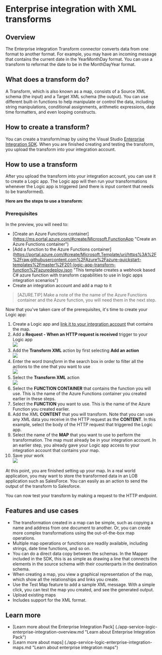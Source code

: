 <properties 
    pageTitle="Overview of Enterprise Integration Pack | Microsoft Azure App Service | Microsoft Azure" 
    description="Use the features of Enterprise Integration Pack to enable business process and integration scenarios using Microsoft Azure App service" 
    services="logic-apps" 
    documentationCenter=".net,nodejs,java"
    authors="msftman" 
    manager="erikre" 
    editor="cgronlun"/>

<tags 
    ms.service="logic-apps" 
    ms.workload="integration" 
    ms.tgt_pltfrm="na" 
    ms.devlang="na" 
    ms.topic="article" 
    ms.date="07/08/2016" 
    ms.author="deonhe"/>

# <a name="enterprise-integration-with-xml-transforms"></a>Enterprise integration with XML transforms

## <a name="overview"></a>Overview
The Enterprise integration Transform connector converts data from one format to another format. For example, you may have an incoming message that contains the current date in the YearMonthDay format. You can use a transform to reformat the date to be in the MonthDayYear format.

## <a name="what-does-a-transform-do"></a>What does a transform do?
A Transform, which is also known as a map, consists of a Source XML schema (the input) and a Target XML schema (the output). You can use different built-in functions to help manipulate or control the data, including string manipulations, conditional assignments, arithmetic expressions, date time formatters, and even looping constructs.

## <a name="how-to-create-a-transform"></a>How to create a transform?
You can create a transform/map by using the Visual Studio [Enterprise Integration SDK](https://aka.ms/vsmapsandschemas). When you are finished creating and testing the transform, you upload the transform into your integration account. 

## <a name="how-to-use-a-transform"></a>How to use a transform
After you upload the transform into your integration account, you can use it to create a Logic app. The Logic app will then run your transformations whenever the Logic app is triggered (and there is input content that needs to be transformed).

**Here are the steps to use a transform**:

### <a name="prerequisites"></a>Prerequisites 
In the preview, you will need to:  

-  [Create an Azure Functions container] (https://ms.portal.azure.com/#create/Microsoft.FunctionApp "Create an Azure Functions container")  
-  [Add a function to the Azure Functions container] (https://portal.azure.com/#create/Microsoft.Template/uri/https%3A%2F%2Fraw.githubusercontent.com%2FAzure%2Fazure-quickstart-templates%2Fmaster%2F201-logic-app-transform-function%2Fazuredeploy.json "This template creates a webhook based C# azure function with transform capabilities to use in logic apps integration scenarios")    
-  Create an integration account and add a map to it  

>[AZURE.TIP] Make a note of the the name of the Azure Functions container and the Azure function, you will need them in the next step.  

Now that you've taken care of the prerequisites, it's time to create your Logic app:  

1. Create a Logic app and [link it to your integration account](./app-service-logic-enterprise-integration-accounts.md "Learn to link an integration account to a Logic app") that contains the map.
2. Add a **Request - When an HTTP request is received** trigger to your Logic app  
![](./media/app-service-logic-enterprise-integration-transforms/transform-1.png)    
3. Add the **Transform XML** action by first selecting **Add an action**   
![](./media/app-service-logic-enterprise-integration-transforms/transform-2.png)   
4. Enter the word *transform* in the search box in order to filter all the actions to the one that you want to use  
![](./media/app-service-logic-enterprise-integration-transforms/transform-3.png)  
5. Select the **Transform XML** action   
![](./media/app-service-logic-enterprise-integration-transforms/transform-4.png)  
6. Select the **FUNCTION CONTAINER** that contains the function you will use. This is the name of the Azure Functions container you created earlier in these steps.
7. Select the **FUNCTION** you want to use. This is the name of the Azure Function you created earlier.
8. Add the XML **CONTENT** that you will transform. Note that you can use any XML data you receive in the HTTP request as the **CONTENT**. In this example, select the body of the HTTP request that triggered the Logic app.
9. Select the name of the **MAP** that you want to use to perform the transformation. The map must already be in your integration account. In an earlier step, you already gave your Logic app access to your integration account that contains your map.
10. Save your work  
![](./media/app-service-logic-enterprise-integration-transforms/transform-5.png) 

At this point, you are finished setting up your map. In a real world application, you may want to store the transformed data in an LOB application such as SalesForce. You can easily as an action to send the output of the transform to Salesforce. 

You can now test your transform by making a request to the HTTP endpoint.  

## <a name="features-and-use-cases"></a>Features and use cases

- The transformation created in a map can be simple, such as copying a name and address from one document to another. Or, you can create more complex transformations using the out-of-the-box map operations.  
- Multiple map operations or functions are readily available, including strings, date time functions, and so on.  
- You can do a direct data copy between the schemas. In the Mapper included in the SDK, this is as simple as drawing a line that connects the elements in the source schema with their counterparts in the destination schema.  
- When creating a map, you view a graphical representation of the map, which show all the relationships and links you create.
- Use the Test Map feature to add a sample XML message. With a simple click, you can test the map you created, and see the generated output.  
- Upload existing maps  
- Includes support for the XML format.


## <a name="learn-more"></a>Learn more
- [Learn more about the Enterprise Integration Pack] (./app-service-logic-enterprise-integration-overview.md "Learn about Enterprise Integration Pack")  
- [Learn more about maps] (./app-service-logic-enterprise-integration-maps.md "Learn about enterprise integration maps")  
 